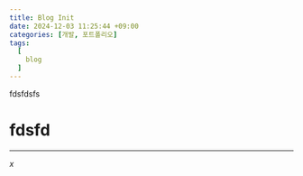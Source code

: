 ```yaml
---
title: Blog Init
date: 2024-12-03 11:25:44 +09:00
categories: [개발, 포트폴리오]
tags:
  [
    blog
  ]
---
```

fdsfdsfs
# fdsfd
---
$x$
